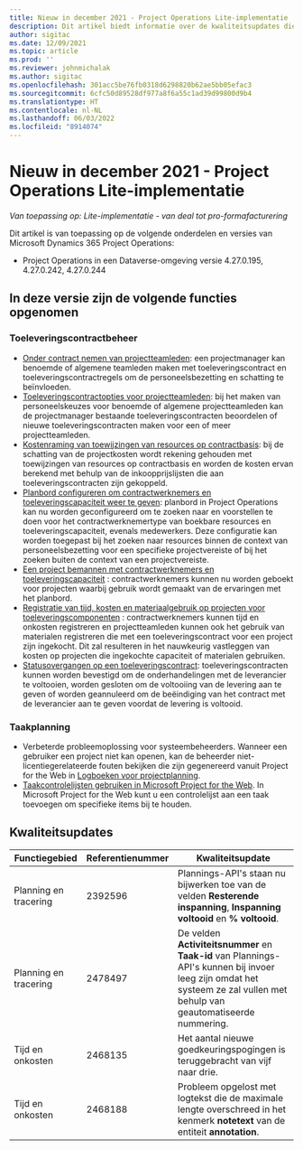 ```yaml
---
title: Nieuw in december 2021 - Project Operations Lite-implementatie
description: Dit artikel biedt informatie over de kwaliteitsupdates die beschikbaar zijn in de versie van Project Operations Lite-implementatie van december 2021.
author: sigitac
ms.date: 12/09/2021
ms.topic: article
ms.prod: ''
ms.reviewer: johnmichalak
ms.author: sigitac
ms.openlocfilehash: 301acc5be76fb0318d6298820b62ae5bb05efac3
ms.sourcegitcommit: 6cfc50d89528df977a8f6a55c1ad39d99800d9b4
ms.translationtype: HT
ms.contentlocale: nl-NL
ms.lasthandoff: 06/03/2022
ms.locfileid: "8914074"
---
```

# <a name="whats-new-december-2021---project-operations-lite-deployment"></a>Nieuw in december 2021 - Project Operations Lite-implementatie

_Van toepassing op: Lite-implementatie - van deal tot pro-formafacturering_

Dit artikel is van toepassing op de volgende onderdelen en versies van Microsoft Dynamics 365 Project Operations:

- Project Operations in een Dataverse-omgeving versie 4.27.0.195, 4.27.0.242, 4.27.0.244


## <a name="features-included-in-this-release"></a>In deze versie zijn de volgende functies opgenomen

### <a name="subcontract-management"></a>Toeleveringscontractbeheer 

- [Onder contract nemen van projectteamleden](../subcontracting/subcontracting-project-team-members.md): een projectmanager kan benoemde of algemene teamleden maken met toeleveringscontract en toeleveringscontractregels om de personeelsbezetting en schatting te beïnvloeden.
- [Toeleveringscontractopties voor projectteamleden](../subcontracting/subcon-options.md): bij het maken van personeelskeuzes voor benoemde of algemene projectteamleden kan de projectmanager bestaande toeleveringscontracten beoordelen of nieuwe toeleveringscontracten maken voor een of meer projectteamleden. 
- [Kostenraming van toewijzingen van resources op contractbasis](../subcontracting/costing-subcon-ra.md): bij de schatting van de projectkosten wordt rekening gehouden met toewijzingen van resources op contractbasis en worden de kosten ervan berekend met behulp van de inkoopprijslijsten die aan toeleveringscontracten zijn gekoppeld. 
- [Planbord configureren om contractwerknemers en toeleveringscapaciteit weer te geven](../subcontracting/configure-sb-subcon.md): planbord in Project Operations kan nu worden geconfigureerd om te zoeken naar en voorstellen te doen voor het contractwerknemertype van boekbare resources en toeleveringscapaciteit, evenals medewerkers. Deze configuratie kan worden toegepast bij het zoeken naar resources binnen de context van personeelsbezetting voor een specifieke projectvereiste of bij het zoeken buiten de context van een projectvereiste.
- [Een project bemannen met contractwerknemers en toeleveringscapaciteit](../subcontracting/staffing-cw.md) : contractwerknemers kunnen nu worden geboekt voor projecten waarbij gebruik wordt gemaakt van de ervaringen met het planbord.
- [Registratie van tijd, kosten en materiaalgebruik op projecten voor toeleveringscomponenten](../subcontracting/recording-subcon-actuals.md) : contractwerknemers kunnen tijd en onkosten registreren en projectteamleden kunnen ook het gebruik van materialen registreren die met een toeleveringscontract voor een project zijn ingekocht. Dit zal resulteren in het nauwkeurig vastleggen van kosten op projecten die ingekochte capaciteit of materialen gebruiken.
- [Statusovergangen op een toeleveringscontract](../subcontracting/subcon-states.md): toeleveringscontracten kunnen worden bevestigd om de onderhandelingen met de leverancier te voltooien, worden gesloten om de voltooiing van de levering aan te geven of worden geannuleerd om de beëindiging van het contract met de leverancier aan te geven voordat de levering is voltooid.

### <a name="task-planning"></a>Taakplanning
- Verbeterde probleemoplossing voor systeembeheerders. Wanneer een gebruiker een project niet kan openen, kan de beheerder niet-licentiegerelateerde fouten bekijken die zijn gegenereerd vanuit Project for the Web in [Logboeken voor projectplanning](../../project-management/schedule-api-logs.md).
- [Taakcontrolelijsten gebruiken in Microsoft Project for the Web](https://support.microsoft.com/en-us/office/use-task-checklists-in-microsoft-project-for-the-web-c69bcf73-5c75-4ad3-9893-6d6f92360e9c). In Microsoft Project for the Web kunt u een controlelijst aan een taak toevoegen om specifieke items bij te houden.

## <a name="quality-updates"></a>Kwaliteitsupdates

| **Functiegebied** | **Referentienummer** | **Kwaliteitsupdate** |
| --- | --- | --- |
| Planning en tracering | 2392596 | Plannings-API's staan nu bijwerken toe van de velden **Resterende inspanning**, **Inspanning voltooid** en **% voltooid**. |
| Planning en tracering | 2478497 | De velden **Activiteitsnummer** en **Taak-id** van Plannings-API's kunnen bij invoer leeg zijn omdat het systeem ze zal vullen met behulp van geautomatiseerde nummering.|
| Tijd en onkosten | 2468135 | Het aantal nieuwe goedkeuringspogingen is teruggebracht van vijf naar drie. |
| Tijd en onkosten | 2468188 | Probleem opgelost met logtekst die de maximale lengte overschreed in het kenmerk **notetext** van de entiteit **annotation**. |

